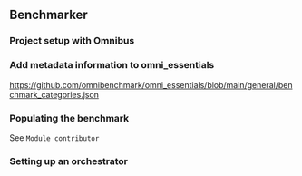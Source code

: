 
## Benchmarker

### Project setup with Omnibus

### Add metadata information to omni_essentials

https://github.com/omnibenchmark/omni_essentials/blob/main/general/benchmark_categories.json

### Populating the benchmark

See `Module contributor`

### Setting up an orchestrator 

